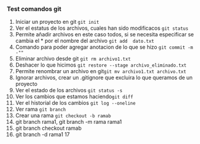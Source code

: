 ### Test comandos git
1. Iniciar un proyecto en git  `git init`
2. Ver el estatus de los archivos, cuales han sido modificacos `git status`
3. Permite añadir archivos en este caso todos, si se necesita especificar se cambia el * por el nombre del archivo  `git add  dato.txt`
4. Comando para poder agregar anotacion de lo que se hizo `git commit -m -""`
5. Eliminar archivo desde git `git rm archivo1.txt`
6. Deshacer lo que hicimos `git restore --stage archivo_eliminado.txt`
7. Permite renombrar un archivo en git`git mv archivo1.txt archivo.txt`
8. Ignorar archivos, crear un .gitignore que excluira lo que queramos de un proyecto 
9. Ver el estado de los archivos `git status -s` 
10. Ver los cambios que estamos haciendo`git diff`
11. Ver  el historial de los cambios `git log --oneline`
12. Ver rama `git branch `
13. Crear una rama `git checkout -b ramab`
14. git branch rama1, git branch -m rama rama1
15. git branch checkout ramab
16. git branch -d rama1
17